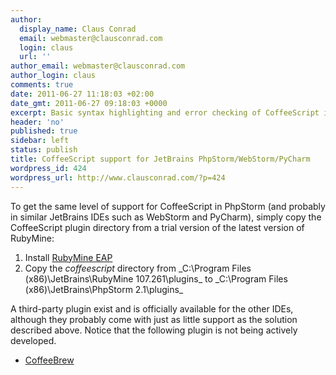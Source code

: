 ```yaml
---
author:
  display_name: Claus Conrad
  email: webmaster@clausconrad.com
  login: claus
  url: ''
author_email: webmaster@clausconrad.com
author_login: claus
comments: true
date: 2011-06-27 11:18:03 +02:00
date_gmt: 2011-06-27 09:18:03 +0000
excerpt: Basic syntax highlighting and error checking of CoffeeScript is only officially available in Jetbrains RubyMine IDE - read on to get it in other IDEs.
header: 'no'
published: true
sidebar: left
status: publish
title: CoffeeScript support for JetBrains PhpStorm/WebStorm/PyCharm
wordpress_id: 424
wordpress_url: http://www.clausconrad.com/?p=424
---
```

To get the same level of support for CoffeeScript in PhpStorm (and probably in similar JetBrains IDEs such as WebStorm and PyCharm), simply copy the CoffeeScript plugin directory from a trial version of the latest version of RubyMine:

1.  Install [RubyMine EAP](https://confluence.jetbrains.com/display/RUBYDEV/RubyMine+Preview+and+RC+builds)
2.  Copy the _coffeescript_ directory from _C:\Program Files (x86)\JetBrains\RubyMine 107.261\plugins\_ to _C:\Program Files (x86)\JetBrains\PhpStorm 2.1\plugins\_

A third-party plugin exist and is officially available for the other IDEs, although they probably come with just as little support as the solution described above. Notice that the following plugin is not being actively developed.

*   [CoffeeBrew](https://github.com/netzpirat/coffee-brew#readme)
